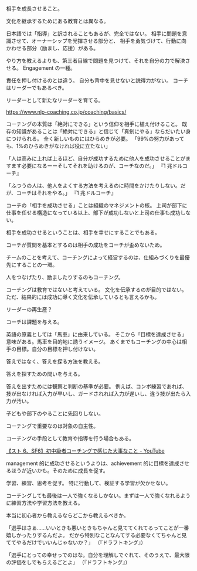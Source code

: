 相手を成長させること。

文化を継承するためにある教育とは異なる。

日本語では「指導」と訳されることもあるが、完全ではない。
相手に問題を意識させて、オーナーシップを発揮させる部分と、
相手を勇気づけて、行動に向かわせる部分（励まし、応援）がある。

やり方を教えるよりも、第三者目線で問題を見つけて、それを自分の力で解決させる。
Engagement の一種。

責任を押し付けるのとは違う。
自分も背中を見せないと説得力がない。
コーチはリーダーでもあるべき。

リーダーとして新たなリーダーを育てる。

https://www.nlp-coaching.co.jp/coaching/basics/

コーチングの本質は「絶対にできる」という信仰を相手に植え付けること。
既存の知識があることは「絶対にできる」と信じて「真剣にやる」ならだいたい身につけられる。
全く新しいものにはひらめきが必要。
「99%の努力があっても、1%のひらめきがなければ役に立たない」

「人は高みに上れば上るほど、自分が成功するために他人を成功させることがますます必要になるーーそしてそれを助けるのが、コーチなのだ。」
『1 兆ドルコーチ』

「ふつうの人は、他人をよくする方法を考えるのに時間をかけたりしない。だが、コーチはそれをやる。」
『1 兆ドルコーチ』

コーチの「相手を成功させる」ことは組織のマネジメントの核。
上司が部下に仕事を任せる構造になっている以上、部下が成功しないと上司の仕事も成功しない。

相手を成功させるということは、相手を幸せにすることでもある。

コーチが質問を基本とするのは相手の成功をコーチが歪めないため。

チームのことを考えて、コーチングによって経営するのは、仕組みづくりを最優先にすることの一環。

人をつなげたり、励ましたりするのもコーチング。

コーチングは教育ではないと考えている。
文化を伝承するのが目的ではない。
ただ、結果的には成功に導く文化を伝承しているとも言えるかも。

リーダーの再生産？

コーチは課題を与える。

英語の原義としては「馬車」に由来している。
そこから「目標を達成させる」意味がある。馬車を目的地に誘うイメージ。
あくまでもコーチングの中心は相手の目標。自分の目標を押し付けない。

答えではなく、答えを探る方法を教える。

答えを探すための問いを与える。

答えを出すためには観察と判断の基準が必要。
例えば、コンボ練習であれば、技が出なければ入力が早いし、ガードされれば入力が遅いし、違う技が出たら入力が汚い。

子どもや部下のやることに先回りしない。

コーチングで重要なのは対象の自主性。

コーチングの手段として教育や指導を行う場合もある。

[【スト 6、SF6】初中級者コーチングで感じた大事なこと - YouTube](https://youtu.be/QKjsrJVMOM4?si=b8cIJs7DnIbDoLRi)

management 的に成功させるというよりは、achievement 的に目標を達成させるほうが近いかも。そのために成長を促す。

学習、練習、思考を促す。
特に行動して、検証する学習が欠かせない。

コーチングしても最後は一人で強くなるしかない。まずは一人で強くなれるように練習方法や学習方法を教える。

本当に初心者から教えるならどこから教えるべきか。

「選手はさぁ……いいときも悪いときもちゃんと見ててくれてるってことが一番嬉しかったりするんだよ。
だから特別なことなんてする必要なくてちゃんと見ててやるだけでいいんじゃないか？」
（『ドラフトキング』）

「選手にとっての幸せっでのはな。自分を理解しでぐれて、そのうえで、最大限の評価をしでもらえるごとよ」
（『ドラフトキング』）
